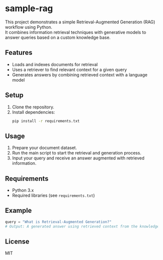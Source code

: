 # sample-rag

This project demonstrates a simple Retrieval-Augmented Generation (RAG) workflow using Python.  
It combines information retrieval techniques with generative models to answer queries based on a custom knowledge base.

## Features

- Loads and indexes documents for retrieval
- Uses a retriever to find relevant context for a given query
- Generates answers by combining retrieved context with a language model

## Setup

1. Clone the repository.
2. Install dependencies:
   ```bash
   pip install -r requirements.txt
   ```

## Usage

1. Prepare your document dataset.
2. Run the main script to start the retrieval and generation process.
3. Input your query and receive an answer augmented with retrieved information.

## Requirements

- Python 3.x
- Required libraries (see `requirements.txt`)

## Example

```python
query = "What is Retrieval-Augmented Generation?"
# Output: A generated answer using retrieved context from the knowledge base.
```

## License

MIT
